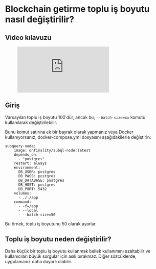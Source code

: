 # Blockchain getirme toplu iş boyutu nasıl değiştirilir?

## Video kılavuzu

<figure class="video_container">
  <iframe src="https://www.youtube.com/embed/LO_Gea_IN_s" frameborder="0" allowfullscreen="true"></iframe>
</figure>

## Giriş

Varsayılan toplu iş boyutu 100'dür, ancak bu, `--batch-size=xx` komutu kullanılarak değiştirilebilir.

Bunu komut satırına ek bir bayrak olarak yapmanız veya Docker kullanıyorsanız, docker-compose.yml dosyasını aşağıdakilerle değiştirin:

```shell
subquery-node:
    image: onfinality/subql-node:latest
    depends_on:
      - "postgres"
    restart: always
    environment:
      DB_USER: postgres
      DB_PASS: postgres
      DB_DATABASE: postgres
      DB_HOST: postgres
      DB_PORT: 5432
    volumes:
      - ./:/app
    command:
      - -f=/app
      - --local
      - --batch-size=50

```

Bu örnek, toplu iş boyutunu 50 olarak ayarlar.

## Toplu iş boyutu neden değiştirilir?

Daha küçük bir toplu iş boyutu kullanmak bellek kullanımını azaltabilir ve kullanıcıları büyük sorgular için asılı bırakmaz. Diğer sözcüklerde, uygulamanız daha duyarlı olabilir. 